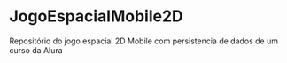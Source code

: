 # JogoEspacialMobile2D
Repositório do jogo espacial 2D Mobile com persistencia de dados de um curso da Alura
